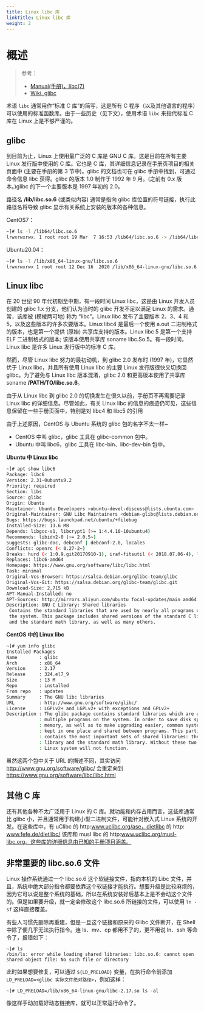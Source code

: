 ```yaml
---
title: Linux libc 库
linkTitle: Linux libc 库
weight: 2
---
```


# 概述

> 参考：
>
> - [Manual(手册)，libc(7)](https://man7.org/linux/man-pages/man7/libc.7.html)
> - [Wiki, glibc](https://en.wikipedia.org/wiki/Glibc)

术语 `libc` 通常用作“标准 C 库”的简写，这是所有 C 程序（以及其他语言的程序）可以使用的标准函数库。由于一些历史（见下文），使用术语 `libc` 来指代标准 C 库在 Linux 上是不够严谨的。

## glibc

到目前为止，Linux 上使用最广泛的 C 库是 GNU C 库。这是目前在所有主要 Linux 发行版中使用的 C 库。它也是 C 库，其详细信息记录在手册页项目的相关页面中 (主要在手册的第 3 节中)。glibc 的文档也可在 glibc 手册中找到，可通过命令信息 libc 获得。glibc 的版本 1.0 制作于 1992 年 9 月。(之前有 0.x 版本。)glibc 的下一个主要版本是 1997 年初的 2.0。

路径名 **/lib/libc.so.6** (或类似内容) 通常是指向 glibc 库位置的符号链接，执行此路径名将导致 glibc 显示有关系统上安装的版本的各种信息。

CentOS7：

```bash
~]# ls -l /lib64/libc.so.6
lrwxrwxrwx. 1 root root 19 Mar  7 16:53 /lib64/libc.so.6 -> /lib64/libc-2.17.so
```

Ubuntu20.04：

```bash
~]# ls -l /lib/x86_64-linux-gnu/libc.so.6
lrwxrwxrwx 1 root root 12 Dec 16  2020 /lib/x86_64-linux-gnu/libc.so.6 -> libc-2.31.so
```

## Linux libc

在 20 世纪 90 年代初期至中期，有一段时间 Linux libc，这是由 Linux 开发人员创建的 glibc 1.x 分支，他们认为当时的 glibc 开发不足以满足 Linux 的需求。通常，该库被 (模棱两可地) 称为 “libc”。Linux libc 发布了主要版本 2、3、4 和 5，以及这些版本的许多次要版本。Linux libc4 是最后一个使用 a.out 二进制格式的版本，也是第一个提供 (原始) 共享库支持的版本。Linux libc 5 是第一个支持 ELF 二进制格式的版本; 该版本使用共享库 soname libc.So.5。有一段时间，Linux libc 是许多 Linux 发行版中的标准 C 库。

然而，尽管 Linux libc 努力的最初动机，到 glibc 2.0 发布时 (1997 年)，它显然优于 Linux libc，并且所有使用 Linux libc 的主要 Linux 发行版很快又切换回 glibc。为了避免与 Linux libc 版本混淆，glibc 2.0 和更高版本使用了共享库 soname **/PATH/TO/libc.so.6**。

由于从 Linux libc 到 glibc 2.0 的切换发生在很久以前，手册页不再需要记录 Linux libc 的详细信息。尽管如此，有关 Linux libc 的信息的痕迹仍可见，这些信息保留在一些手册页面中，特别是对 libc4 和 libc5 的引用

由于上述原因，CentOS 与 Ubuntu 系统的 glibc 包的名字不太一样~

- CentOS 中叫 glibc，glibc 工具在 glibc-common 包中。
- Ubuntu 中叫 libc6，glibc 工具在 libc-bin、libc-dev-bin 包中。

**Ubuntu 中 Linux libc**

```bash
~]# apt show libc6
Package: libc6
Version: 2.31-0ubuntu9.2
Priority: required
Section: libs
Source: glibc
Origin: Ubuntu
Maintainer: Ubuntu Developers <ubuntu-devel-discuss@lists.ubuntu.com>
Original-Maintainer: GNU Libc Maintainers <debian-glibc@lists.debian.org>
Bugs: https://bugs.launchpad.net/ubuntu/+filebug
Installed-Size: 13.6 MB
Depends: libgcc-s1, libcrypt1 (>= 1:4.4.10-10ubuntu4)
Recommends: libidn2-0 (>= 2.0.5~)
Suggests: glibc-doc, debconf | debconf-2.0, locales
Conflicts: openrc (< 0.27-2~)
Breaks: hurd (< 1:0.9.git20170910-1), iraf-fitsutil (< 2018.07.06-4), libtirpc1 (< 0.2.3), locales (< 2.31), locales-all (< 2.31), nocache (< 1.1-1~), nscd (< 2.31), r-cran-later (< 0.7.5+dfsg-2), wcc (< 0.0.2+dfsg-3)
Replaces: libc6-amd64
Homepage: https://www.gnu.org/software/libc/libc.html
Task: minimal
Original-Vcs-Browser: https://salsa.debian.org/glibc-team/glibc
Original-Vcs-Git: https://salsa.debian.org/glibc-team/glibc.git
Download-Size: 2,715 kB
APT-Manual-Installed: no
APT-Sources: http://mirrors.aliyun.com/ubuntu focal-updates/main amd64 Packages
Description: GNU C Library: Shared libraries
 Contains the standard libraries that are used by nearly all programs on
 the system. This package includes shared versions of the standard C library
 and the standard math library, as well as many others.
```

**CentOS 中的 Linux libc**

```bash
~]# yum info glibc
Installed Packages
Name        : glibc
Arch        : x86_64
Version     : 2.17
Release     : 324.el7_9
Size        : 13 M
Repo        : installed
From repo   : updates
Summary     : The GNU libc libraries
URL         : http://www.gnu.org/software/glibc/
License     : LGPLv2+ and LGPLv2+ with exceptions and GPLv2+
Description : The glibc package contains standard libraries which are used by
            : multiple programs on the system. In order to save disk space and
            : memory, as well as to make upgrading easier, common system code is
            : kept in one place and shared between programs. This particular package
            : contains the most important sets of shared libraries: the standard C
            : library and the standard math library. Without these two libraries, a
            : Linux system will not function.

```

虽然这两个包中关于 URL 的描述不同，其实访问 <http://www.gnu.org/software/glibc/> 会重定向到 <https://www.gnu.org/software/libc/libc.html>

## 其他 C 库

还有其他各种不太广泛用于 Linux 的 C 库。就功能和内存占用而言，这些库通常比 glibc 小，并且通常用于构建小型二进制文件，可能针对嵌入式 Linux 系统的开发。在这些库中，有 uClibc 的 http:www.uclibc.org/ase，dietlibc 的 http: www.fefe.de/dietlibc/ 该库和 musl libc 的 http:www.uclibc.org/musl-libc.org。这些库的详细信息由已知的手册项目涵盖。

## 非常重要的 libc.so.6 文件

Linux 操作系统通过一个 libc.so.6 这个软链接文件，指向本机的 Libc 文件，并且，系统中绝大部分指令都要依靠这个软链接才能执行。想要升级是比较麻烦的，因为它可以说是整个系统的基础，所以在系统安装好后基本上是不会动这个文件的。但是如果要升级，就一定会修改这个 libc.so.6 所链接的文件，可以使用 `ln -sf` 这样直接覆盖。

有些人习惯先删除再重建，但是一旦这个链接和原来的 Glibc 文件断开，在 Shell 中除了便几乎无法执行指令。连 ls、mv、cp 都用不了的，更不用说 ln、ssh 等命令了，报错如下：

```shell
~]# ls
/bin/ls: error while loading shared libraries: libc.so.6: cannot open shared object file: No such file or directory
```

此时如果想要修复，可以通过 `${LD_PRELOAD}` 变量，在执行命令前添加 `LD_PRELOAD=<glibc 实际文件绝对路径>`，例如这样：

```shell
~]# LD_PRELOAD=/lib/x86_64-linux-gnu/libc-2.17.so ls -al
```

像这样手动加载好动态链接库，就可以正常运行命令了。

